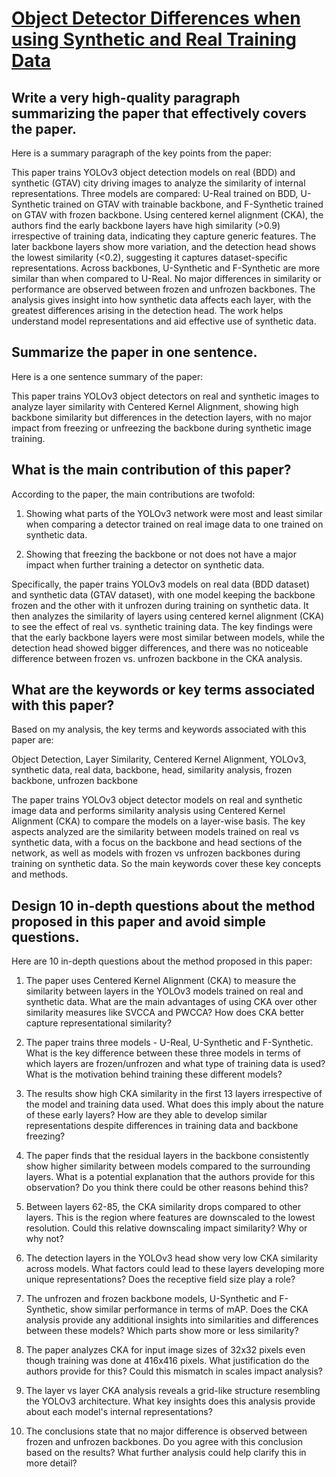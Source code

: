 # [Object Detector Differences when using Synthetic and Real Training Data](https://arxiv.org/abs/2312.00694)

## Write a very high-quality paragraph summarizing the paper that effectively covers the paper.

 Here is a summary paragraph of the key points from the paper:

This paper trains YOLOv3 object detection models on real (BDD) and synthetic (GTAV) city driving images to analyze the similarity of internal representations. Three models are compared: U-Real trained on BDD, U-Synthetic trained on GTAV with trainable backbone, and F-Synthetic trained on GTAV with frozen backbone. Using centered kernel alignment (CKA), the authors find the early backbone layers have high similarity (>0.9) irrespective of training data, indicating they capture generic features. The later backbone layers show more variation, and the detection head shows the lowest similarity (<0.2), suggesting it captures dataset-specific representations. Across backbones, U-Synthetic and F-Synthetic are more similar than when compared to U-Real. No major differences in similarity or performance are observed between frozen and unfrozen backbones. The analysis gives insight into how synthetic data affects each layer, with the greatest differences arising in the detection head. The work helps understand model representations and aid effective use of synthetic data.


## Summarize the paper in one sentence.

 Here is a one sentence summary of the paper:

This paper trains YOLOv3 object detectors on real and synthetic images to analyze layer similarity with Centered Kernel Alignment, showing high backbone similarity but differences in the detection layers, with no major impact from freezing or unfreezing the backbone during synthetic image training.


## What is the main contribution of this paper?

 According to the paper, the main contributions are twofold:

1) Showing what parts of the YOLOv3 network were most and least similar when comparing a detector trained on real image data to one trained on synthetic data. 

2) Showing that freezing the backbone or not does not have a major impact when further training a detector on synthetic data.

Specifically, the paper trains YOLOv3 models on real data (BDD dataset) and synthetic data (GTAV dataset), with one model keeping the backbone frozen and the other with it unfrozen during training on synthetic data. It then analyzes the similarity of layers using centered kernel alignment (CKA) to see the effect of real vs. synthetic training data. The key findings were that the early backbone layers were most similar between models, while the detection head showed bigger differences, and there was no noticeable difference between frozen vs. unfrozen backbone in the CKA analysis.


## What are the keywords or key terms associated with this paper?

 Based on my analysis, the key terms and keywords associated with this paper are:

Object Detection, Layer Similarity, Centered Kernel Alignment, YOLOv3, synthetic data, real data, backbone, head, similarity analysis, frozen backbone, unfrozen backbone

The paper trains YOLOv3 object detector models on real and synthetic image data and performs similarity analysis using Centered Kernel Alignment (CKA) to compare the models on a layer-wise basis. The key aspects analyzed are the similarity between models trained on real vs synthetic data, with a focus on the backbone and head sections of the network, as well as models with frozen vs unfrozen backbones during training on synthetic data. So the main keywords cover these key concepts and methods.


## Design 10 in-depth questions about the method proposed in this paper and avoid simple questions.

 Here are 10 in-depth questions about the method proposed in this paper:

1. The paper uses Centered Kernel Alignment (CKA) to measure the similarity between layers in the YOLOv3 models trained on real and synthetic data. What are the main advantages of using CKA over other similarity measures like SVCCA and PWCCA? How does CKA better capture representational similarity?

2. The paper trains three models - U-Real, U-Synthetic and F-Synthetic. What is the key difference between these three models in terms of which layers are frozen/unfrozen and what type of training data is used? What is the motivation behind training these different models?

3. The results show high CKA similarity in the first 13 layers irrespective of the model and training data used. What does this imply about the nature of these early layers? How are they able to develop similar representations despite differences in training data and backbone freezing?

4. The paper finds that the residual layers in the backbone consistently show higher similarity between models compared to the surrounding layers. What is a potential explanation that the authors provide for this observation? Do you think there could be other reasons behind this?

5. Between layers 62-85, the CKA similarity drops compared to other layers. This is the region where features are downscaled to the lowest resolution. Could this relative downscaling impact similarity? Why or why not?

6. The detection layers in the YOLOv3 head show very low CKA similarity across models. What factors could lead to these layers developing more unique representations? Does the receptive field size play a role?

7. The unfrozen and frozen backbone models, U-Synthetic and F-Synthetic, show similar performance in terms of mAP. Does the CKA analysis provide any additional insights into similarities and differences between these models? Which parts show more or less similarity?

8. The paper analyzes CKA for input image sizes of 32x32 pixels even though training was done at 416x416 pixels. What justification do the authors provide for this? Could this mismatch in scales impact analysis?

9. The layer vs layer CKA analysis reveals a grid-like structure resembling the YOLOv3 architecture. What key insights does this analysis provide about each model's internal representations?

10. The conclusions state that no major difference is observed between frozen and unfrozen backbones. Do you agree with this conclusion based on the results? What further analysis could help clarify this in more detail?
